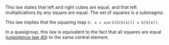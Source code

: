 This law states that left and right cubes are equal, and that left multiplications by any square are equal.  The set of squares is a submagma.

This law implies that the squaring map `S: x ↦ x◇x`  `S(S(S(x))) = S(S(x))`.

In a quasigroup, this law is equivalent to the fact that all squares are equal ([unipotence law 40](https://teorth.github.io/equational_theories/implications/?40)) to the same central element.
